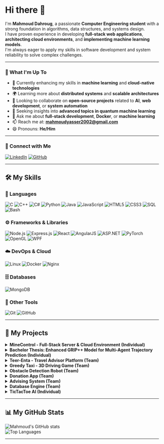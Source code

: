 # Hi there 👋

I'm **Mahmoud Dahroug**, a passionate **Computer Engineering student** with a strong foundation in algorithms, data structures, and systems design.  
I have proven experience in developing **full-stack web applications**, **architecting cloud environments**, and **implementing machine learning models**.  
I'm always eager to apply my skills in software development and system reliability to solve complex challenges.

---

### 🌱 What I'm Up To

- 🔭 Currently enhancing my skills in **machine learning** and **cloud-native technologies**  
- 🌍 Learning more about **distributed systems** and **scalable architectures**  
- 👯 Looking to collaborate on **open-source projects** related to **AI**, **web development**, or **system automation**  
- 🤔 Seeking insights into **advanced topics in quantum machine learning**  
- 💬 Ask me about **full-stack development**, **Docker**, or **machine learning**  
- 📫 Reach me at: **mahmoudyasser2002@gmail.com**  
- 😄 Pronouns: **He/Him**

---

### 🤝 Connect with Me

[![LinkedIn](https://img.shields.io/badge/LinkedIn-0A66C2?style=for-the-badge&logo=linkedin&logoColor=white)](https://linkedin.com/in/mahmoudahroug)
[![GitHub](https://img.shields.io/badge/GitHub-181717?style=for-the-badge&logo=github&logoColor=white)](https://github.com/mahmoudahroug)

---

## 🛠️ My Skills

### 🧠 Languages
![C](https://img.shields.io/badge/C-00599C?style=for-the-badge&logo=c&logoColor=white)
![C++](https://img.shields.io/badge/C%2B%2B-00599C?style=for-the-badge&logo=c%2B%2B&logoColor=white)
![C#](https://img.shields.io/badge/C%23-239120?style=for-the-badge&logo=c-sharp&logoColor=white)
![Python](https://img.shields.io/badge/Python-3776AB?style=for-the-badge&logo=python&logoColor=white)
![Java](https://img.shields.io/badge/Java-ED8B00?style=for-the-badge&logo=java&logoColor=white)
![JavaScript](https://img.shields.io/badge/JavaScript-F7DF1E?style=for-the-badge&logo=javascript&logoColor=black)
![HTML5](https://img.shields.io/badge/HTML5-E34F26?style=for-the-badge&logo=html5&logoColor=white)
![CSS3](https://img.shields.io/badge/CSS3-1572B6?style=for-the-badge&logo=css3&logoColor=white)
![SQL](https://img.shields.io/badge/SQL-025E8C?style=for-the-badge&logo=postgresql&logoColor=white)
![Bash](https://img.shields.io/badge/Bash-4EAA25?style=for-the-badge&logo=gnubash&logoColor=white)

### ⚙️ Frameworks & Libraries
![Node.js](https://img.shields.io/badge/Node.js-339933?style=for-the-badge&logo=node.js&logoColor=white)
![Express.js](https://img.shields.io/badge/Express.js-000000?style=for-the-badge&logo=express&logoColor=white)
![React](https://img.shields.io/badge/React-20232A?style=for-the-badge&logo=react&logoColor=61DAFB)
![AngularJS](https://img.shields.io/badge/AngularJS-E23237?style=for-the-badge&logo=angularjs&logoColor=white)
![ASP.NET](https://img.shields.io/badge/ASP.NET-5C2D91?style=for-the-badge&logo=.net&logoColor=white)
![PyTorch](https://img.shields.io/badge/PyTorch-EE4C2C?style=for-the-badge&logo=pytorch&logoColor=white)
![OpenGL](https://img.shields.io/badge/OpenGL-5586A4?style=for-the-badge&logo=opengl&logoColor=white)
![WPF](https://img.shields.io/badge/WPF-5C2D91?style=for-the-badge&logo=.net&logoColor=white)

### ☁️ DevOps & Cloud
![Linux](https://img.shields.io/badge/Linux-FCC624?style=for-the-badge&logo=linux&logoColor=black)
![Docker](https://img.shields.io/badge/Docker-2496ED?style=for-the-badge&logo=docker&logoColor=white)
![Nginx](https://img.shields.io/badge/Nginx-009639?style=for-the-badge&logo=nginx&logoColor=white)

### 🗄️ Databases
![MongoDB](https://img.shields.io/badge/MongoDB-47A248?style=for-the-badge&logo=mongodb&logoColor=white)

### 🧰 Other Tools
![Git](https://img.shields.io/badge/Git-F05032?style=for-the-badge&logo=git&logoColor=white)
![GitHub](https://img.shields.io/badge/GitHub-181717?style=for-the-badge&logo=github&logoColor=white)

---

## 🚀 My Projects

<details>
<summary><b>MineControl - Full-Stack Server & Cloud Environment (Individual)</b></summary>

**Description:** Architected and deployed a multi-functional home server on Ubuntu Linux, hosting services like Samba, Jellyfin, and VPNs.  
**Features:**
- Containerized the entire stack (Node.js backend, Nginx proxy, game server) using Docker and Docker Compose for one-command deployment  
- Implemented a secure REST API with JWT and bcrypt for authentication  
- Hardened the web front with an Nginx reverse proxy, enabling HTTPS via Let's Encrypt and achieving an A+ on SSL Labs  

**Tech Stack:** Linux, Docker, Docker Compose, Nginx, SSL, Networking, Node.js, Express, JWT, Bash  
**GitHub:** [Add your link here]
</details>

<details>
<summary><b>Bachelor Thesis: Enhanced GRIP++ Model for Multi-Agent Trajectory Prediction (Individual)</b></summary>

**Description:** Enhanced the GRIP++ model for multi-agent trajectory prediction using PyTorch.  
**Features:**
- Integrated type embeddings and tested multiple fusion strategies (late, mid, early fusion)  
- Optimized graph structures (circular/elliptical)  
- Automated metric tracking (ADE, FDE, WSADE, WSFDE) across epochs  

**Tech Stack:** Python, PyTorch, GNNs, TCNs, Git  
**GitHub:** [Add your link here]
</details>

<details>
<summary><b>Teer-Enta - Travel Advisor Platform (Team)</b></summary>

**Description:** Built a travel advisor platform using the MERN stack.  
**Features:**
- Integrated third-party APIs for live data and recommendation logic  
- Developed interactive maps, user reviews, and a responsive UI  
- Optimized backend queries and database performance  

**Tech Stack:** React, Node.js, Express, MongoDB, REST APIs  
**GitHub:** [Add your link here]
</details>

<details>
<summary><b>Greedy Taxi - 3D Driving Game (Team)</b></summary>

**Description:** Developed a 3D driving game using C++ and OpenGL, applying OOP principles for game architecture.  
**Features:**
- Built a custom physics engine with real-time acceleration and collision handling  
- Used AABB for broad-phase and OBB for narrow-phase collision detection  
- Implemented a dynamic collision response system  

**Tech Stack:** C++, OpenGL, OOP, AABB/OBB, Frame-based Simulation  
**GitHub:** [Add your link here]
</details>

<details>
<summary><b>Obstacle Detection Robot (Team)</b></summary>

**Description:** Designed a robot capable of color detection and autonomous navigation.  
**Features:** Used embedded C with the Pico SDK, Wi-Fi communication, and OpenCV for image processing.  

**Tech Stack:** Embedded C, Pico W, OpenCV, Wi-Fi, Linux  
**GitHub:** [Add your link here]
</details>

<details>
<summary><b>Donation App (Team)</b></summary>

**Description:** Developed a non-monetary donation web app connecting donors to NGOs.  
**Features:** Focused on clean UI/UX and real-time interactions.  

**Tech Stack:** Angular, TypeScript, HTML/CSS, Bootstrap  
**GitHub:** [Add your link here]
</details>

<details>
<summary><b>Advising System (Team)</b></summary>

**Description:** Built a student advising portal with backend logic and frontend integration.  
**Features:** Implemented secure login, course selection, and advising workflows.  

**Tech Stack:** ASP.NET (C#), HTML, CSS, SQL Server  
**GitHub:** [Add your link here]
</details>

<details>
<summary><b>Database Engine (Team)</b></summary>

**Description:** Implemented a lightweight SQL engine in Java, supporting CRUD operations and B+ Tree indexing.  
**Features:** Included a custom SQL parser using ANTLR.  

**Tech Stack:** Java, B+ Trees, SQL, ANTLR  
**GitHub:** [Add your link here]
</details>

<details>
<summary><b>TicTacToe AI (Individual)</b></summary>

**Description:** Developed a Tic Tac Toe desktop game with two modes (AI and multiplayer) using WPF and C#.  
**Features:** Implemented game AI using the Minimax algorithm.  

**Tech Stack:** C#, WPF, Game AI, Minimax  
**GitHub:** [Add your link here]
</details>

---

## 📊 My GitHub Stats

![Mahmoud's GitHub stats](https://github-readme-stats.vercel.app/api?username=mahmoudahroug&show_icons=true&theme=radical)  
![Top Languages](https://github-readme-stats.vercel.app/api/top-langs/?username=mahmoudahroug&layout=compact&theme=radical)

---

<!--
**mahmoudahroug/mahmoudahroug** is a ✨ special ✨ repository because its `README.md` (this file) appears on your GitHub profile.
-->
